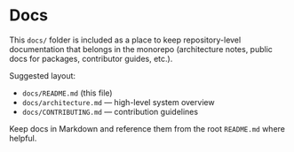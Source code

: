 # Docs

This `docs/` folder is included as a place to keep repository-level documentation that belongs in the monorepo (architecture notes, public docs for packages, contributor guides, etc.).

Suggested layout:

- `docs/README.md` (this file)
- `docs/architecture.md` — high-level system overview
- `docs/CONTRIBUTING.md` — contribution guidelines

Keep docs in Markdown and reference them from the root `README.md` where helpful.
